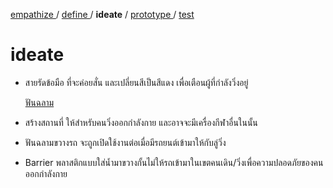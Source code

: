 [ empathize ](empathize.md) / [ define ](define.md) / **ideate** / [ prototype ](prototype.md) / [ test ](test.md)

# ideate

- สายรัดข้อมือ ที่จะค่อยสั่น และเปลี่ยนสีเป็นสีแดง เพื่อเตือนผู้ที่กำลังวิ่งอยู่
  
  [ฟันฉลาม](https://github.com/Thanaphat-Boonrak/INT100-G2-01/blob/e2e0d69380652e1bf3003b673d3427c2a3aa1211/assets/profiles/ideate/%E0%B8%9F%E0%B8%B1%E0%B8%99%E0%B8%89%E0%B8%A5%E0%B8%B2%E0%B8%A1.png)
  
- สร้างสถานที่ ให้สำหรับคนวิ่งออกกำลังกาย และอาจจะมีเครื่องกีฬาอื่นในนั้น
- ฟันฉลามขวางรถ จะถูกเปิดใช้งานต่อเมื่อมีรถยนต์เข้ามาให้กับลู่วิ่ง
- Barrier พลาสติกแบบใส่น้ำมาขวางกั้นไม่ให้รถเข้ามาในเขตคนเดิน/วิ่งเพื่อความปลอดภัยของคนออกกำลังกาย
